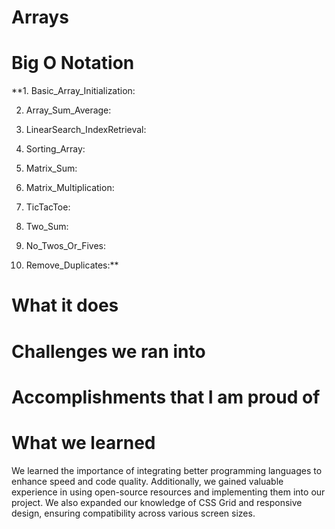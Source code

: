 # Arrays

# Big O Notation

**1. Basic_Array_Initialization:

2. Array_Sum_Average:

3. LinearSearch_IndexRetrieval:

4. Sorting_Array:

5. Matrix_Sum:

6. Matrix_Multiplication:

7. TicTacToe:

8. Two_Sum:

9. No_Twos_Or_Fives:

10. Remove_Duplicates:**

# What it does

# Challenges we ran into

# Accomplishments that I am proud of


# What we learned

We learned the importance of integrating better programming languages to enhance speed and code quality. Additionally, we gained valuable experience in using open-source resources and implementing them into our project. We also expanded our knowledge of CSS Grid and responsive design, ensuring compatibility across various screen sizes.

